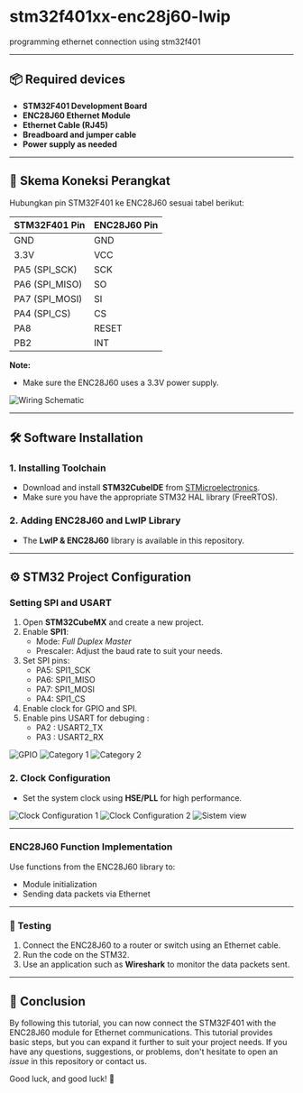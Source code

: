 # stm32f401xx-enc28j60-lwip
programming ethernet connection using stm32f401

---

## 📦 Required devices
- **STM32F401 Development Board**
- **ENC28J60 Ethernet Module**
- **Ethernet Cable (RJ45)**
- **Breadboard and jumper cable**
- **Power supply as needed**

---

## 🔌 Skema Koneksi Perangkat
Hubungkan pin STM32F401 ke ENC28J60 sesuai tabel berikut:

| **STM32F401 Pin** | **ENC28J60 Pin** |
|--------------------|------------------|
| GND                | GND             |
| 3.3V               | VCC             |
| PA5 (SPI_SCK)      | SCK             |
| PA6 (SPI_MISO)     | SO              |
| PA7 (SPI_MOSI)     | SI              |
| PA4 (SPI_CS)       | CS              |
| PA8                | RESET           |
| PB2                | INT             |

**Note:**
- Make sure the ENC28J60 uses a 3.3V power supply.

![Wiring Schematic](img/Schematic.jpg)

---

## 🛠️ Software Installation

### 1. **Installing Toolchain**
- Download and install **STM32CubeIDE** from [STMicroelectronics](https://www.st.com).
- Make sure you have the appropriate STM32 HAL library (FreeRTOS).
  
### 2. **Adding ENC28J60 and LwIP Library**
- The **LwIP & ENC28J60** library is available in this repository. 

---

## ⚙️ STM32 Project Configuration

### **Setting SPI and USART**
1. Open **STM32CubeMX** and create a new project.
2. Enable **SPI1**:
   - Mode: *Full Duplex Master*
   - Prescaler: Adjust the baud rate to suit your needs.
3. Set SPI pins:
   - PA5: SPI1_SCK
   - PA6: SPI1_MISO
   - PA7: SPI1_MOSI
   - PA4: SPI1_CS
4. Enable clock for GPIO and SPI.
5. Enable pins USART for debuging :
   - PA2 : USART2_TX
   - PA3 : USART2_RX

![GPIO](img/GPIO_Setting.jpg)
![Category 1](img/Category_1.jpg)
![Category 2](img/Category_2.jpg)
   
### 2. **Clock Configuration**
- Set the system clock using **HSE/PLL** for high performance.

![Clock Configuration 1](img/Clock_Configuration_1.jpg)
![Clock Configuration 2](img/Clock_Configuration_2.jpg)
![Sistem view](img/System_view.jpg)

---

### ENC28J60 Function Implementation

Use functions from the ENC28J60 library to:

- Module initialization
- Sending data packets via Ethernet

---

### 🧪 Testing

1. Connect the ENC28J60 to a router or switch using an Ethernet cable.
2. Run the code on the STM32.
3. Use an application such as **Wireshark** to monitor the data packets sent.

---

## 🎉 Conclusion

By following this tutorial, you can now connect the STM32F401 with the ENC28J60 module for Ethernet communications. This tutorial provides basic steps, but you can expand it further to suit your project needs. If you have any questions, suggestions, or problems, don't hesitate to open an *issue* in this repository or contact us.

Good luck, and good luck! 🚀
